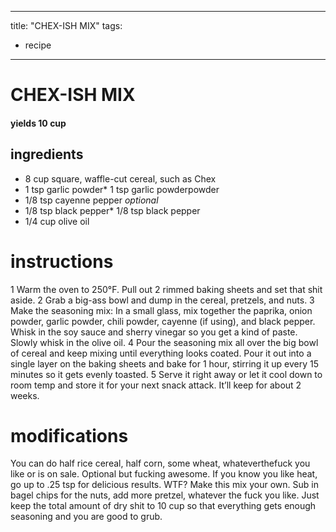 
	
---
title: "CHEX-ISH MIX"
tags:
  - recipe
---
# CHEX-ISH MIX
#### yields 10 cup
## ingredients
* 8 cup square, waffle-cut cereal, such as Chex 
* 1 tsp garlic powder* 1 tsp garlic powderpowder
* 1/8 tsp cayenne pepper *optional*
* 1/8 tsp black pepper* 1/8 tsp black pepper
* 1/4 cup olive oil

# instructions
1 Warm the oven to 250°F. Pull out 2 rimmed baking sheets and set that shit aside.
2 Grab a big-ass bowl and dump in the cereal, pretzels, and nuts.
3 Make the seasoning mix: In a small glass, mix together the paprika, onion powder, garlic powder, chili powder, cayenne (if using), and black pepper. Whisk in the soy sauce and sherry vinegar so you get a kind of paste. Slowly whisk in the olive oil.
4 Pour the seasoning mix all over the big bowl of cereal and keep mixing until everything looks coated. Pour it out into a single layer on the baking sheets and bake for 1 hour, stirring it up every 15 minutes so it gets evenly toasted.
5 Serve it right away or let it cool down to room temp and store it for your next snack attack. It’ll keep for about 2 weeks.

# modifications

You can do half rice cereal, half corn, some wheat, whateverthefuck you like or is on sale.
 Optional but fucking awesome. If you know you like heat, go up to .25 tsp for delicious results.
 WTF?
Make this mix your own. Sub in bagel chips for the nuts, add more pretzel, whatever the fuck you like. Just keep the total amount of dry shit to 10 cup so that everything gets enough seasoning and you are good to grub.
	
	
